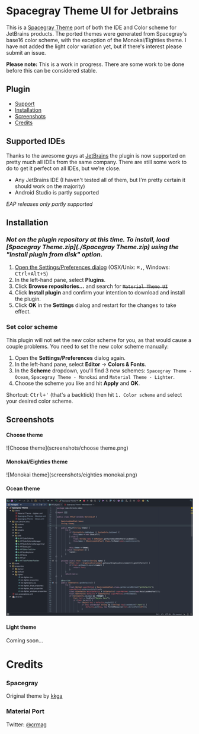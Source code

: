 # Spacegray Theme UI for Jetbrains

This is a [Spacegray Theme](https://github.com/kkga/spacegray) port of both the IDE and Color scheme for JetBrains products.
The ported themes were generated from Spacegray's base16 color scheme, with the exception of the Monokai/Eighties theme.
I have not added the light color variation yet, but if there's interest please submit an issue.

**Please note:** This is a work in progress. There are some work to be done before this can be considered stable.

## Plugin
* [Support](#supported-ides)
* [Installation](#installation)
* [Screenshots](#screenshots)
* [Credits](#credits)

## Supported IDEs

Thanks to the awesome guys at [JetBrains](https://www.jetbrains.com/) the plugin is now supported on pretty much all IDEs from the same company. There are still some work to do to get it perfect on all IDEs, but we're close.

* Any JetBrains IDE (I haven't tested all of them, but I'm pretty certain it should work on the majority)
* Android Studio is partly supported

_EAP releases only partly supported_

## Installation
### _Not on the plugin repository at this time. To install, load [Spacegray Theme.zip](./Spacegray Theme.zip) using the "Install plugin from disk" option._

1. [Open the Settings/Preferences dialog](https://www.jetbrains.com/idea/help/accessing-settings.html#openIdeSettings) (OSX/Unix: <kbd>⌘,</kbd>, Windows: <kbd>Ctrl+Alt+S</kbd>)
2. In the left-hand pane, select **Plugins**.
3. Click **Browse repositories...** and search for ~~`Material Theme UI`~~
4. Click **Install plugin** and confirm your intention to download and install the plugin.
5. Click **OK** in the **Settings** dialog and restart for the changes to take effect.

### Set color scheme
This plugin will not set the new color scheme for you, as that would cause a couple problems. You need to set the new color scheme manually:

1. Open the **Settings/Preferences** dialog again.
2. In the left-hand pane, select **Editor** -> **Colors & Fonts**.
3. In the **Scheme** dropdown, you'll find 3 new schemes: `Spacegray Theme - Ocean`, `Spacegray Theme - Monokai` and `Material Theme - Lighter`.
4. Choose the scheme you like and hit **Apply** and **OK**.

Shortcut: <kbd>Ctrl+'</kbd> (that's a backtick) then hit `1. Color scheme` and select your desired color scheme.

## Screenshots
#### Choose theme
![Choose theme](screenshots/choose theme.png)

#### Monokai/Eighties theme
![Monokai theme](screenshots/eighties monokai.png)

#### Ocean theme
![Ocean theme](screenshots/ocean.png)

#### Light theme

Coming soon...

# Credits
### Spacegray
Original theme by [kkga](https://github.com/kkga)

### Material Port
Twitter: [@crmag](https://twitter.com/crmag)
